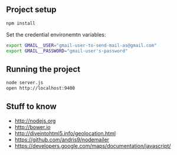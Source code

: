 
## Project setup

```bash
npm install
```

Set the credential environemtn variables:

```bash
export GMAIL__USER="gmail-user-to-send-mail-as@gmail.com"
export GMAIL__PASSWORD="gmail-user's-password"
```

## Running the project

```bash
node server.js
open http://localhost:9400
```

## Stuff to know

 - http://nodejs.org
 - http://bower.io
 - http://diveintohtml5.info/geolocation.html
 - https://github.com/andris9/nodemailer
 - https://developers.google.com/maps/documentation/javascript/
